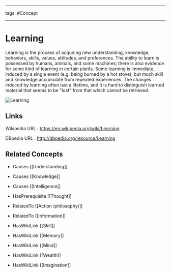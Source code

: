 




---

tags: #Concept

---
# Learning


Learning is the process of acquiring new understanding, knowledge, behaviors, skills, values, attitudes, and preferences. The ability to learn is possessed by humans, animals, and some machines; there is also evidence for some kind of learning in certain plants. Some learning is immediate, induced by a single event (e.g. being burned by a hot stove), but much skill and knowledge accumulate from repeated experiences. The changes induced by learning often last a lifetime, and it is hard to distinguish learned material that seems to be "lost" from that which cannot be retrieved.

![Learning](http://commons.wikimedia.org/wiki/Special:FilePath/Children_in_rural_school.jpg?width=300)


## Links


Wikipedia URL : https://en.wikipedia.org/wiki/Learning

DBpedia URL : http://dbpedia.org/resource/Learning


## Related Concepts


- Causes [[Understanding]]

- Causes [[Knowledge]]

- Causes [[Intelligence]]

- HasPrerequisite [[Thought]]

- RelatedTo [[Action (philosophy)]]

- RelatedTo [[Information]]

- HasWikiLink [[Skill]]

- HasWikiLink [[Memory]]

- HasWikiLink [[Mind]]

- HasWikiLink [[Wealth]]

- HasWikiLink [[Imagination]]